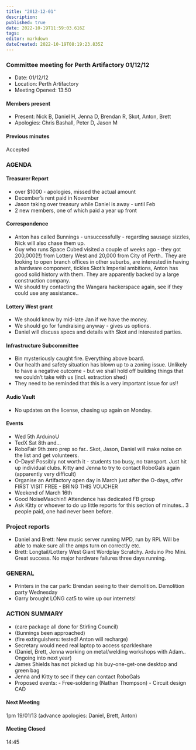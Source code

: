 ```yaml
---
title: "2012-12-01"
description: 
published: true
date: 2022-10-19T11:59:03.616Z
tags: 
editor: markdown
dateCreated: 2022-10-19T08:19:23.835Z
---
```


### Committee meeting for Perth Artifactory 01/12/12

-   Date: 01/12/12
-   Location: Perth Artifactory
-   Meeting Opened: 13:50

#### Members present

-   Present: Nick B, Daniel H, Jenna D, Brendan R, Skot, Anton, Brett
-   Apologies: Chris Bashall, Peter D, Jason M

#### Previous minutes

Accepted

### AGENDA

#### Treasurer Report

-   over \$1000 - apologies, missed the actual amount
-   December’s rent paid in November
-   Jason taking over treasury while Daniel is away - until Feb
-   2 new members, one of which paid a year up front

#### Correspondence

-   Anton has called Bunnings - unsuccessfully - regarding sausage sizzles, Nick will also chase them up.
-   Guy who runs Space Cubed visited a couple of weeks ago - they got 200,000(!!) from Lottery West and 20,000 from City of Perth.. They are looking to open branch offices in other suburbs, are interested in having a hardware component, tickles Skot’s Imperial ambitions, Anton has good solid history with them. They are apparently backed by a large construction company.
-   We should try contacting the Wangara hackerspace again, see if they could use any assistance..

#### Lottery West grant

-   We should know by mid-late Jan if we have the money.
-   We should go for fundraising anyway - gives us options.
-   Daniel will discuss specs and details with Skot and interested parties.

#### Infrastructure Subcommittee

-   Bin mysteriously caught fire. Everything above board.
-   Our health and safety situation has blown up to a zoning issue. Unlikely to have a negative outcome - but we shall hold off building things that we couldn’t take with us (incl. extraction shed)
-   They need to be reminded that this is a very important issue for us!!

#### Audio Vault

-   No updates on the license, chasing up again on Monday.

#### Events

-   Wed 5th ArduinoU
-   TedX Sat 8th and...
-   RoboFair 9th zero prep so far.. Skot, Jason, Daniel will make noise on the list and get volunteers.
-   O-Days! Possibly not worth it - students too busy, no transport. Just hit up individual clubs. Kitty and Jenna to try to contact RoboGals again (apparently very difficult)
-   Organise an Artifactory open day in March just after the O-days, offer FIRST VISIT FREE - BRING THIS VOUCHER
-   Weekend of March 16th
-   Good NoiseMaschin!! Attendence has dedicated FB group
-   Ask Kitty or whoever to do up little reports for this section of minutes.. 3 people paid, one had never been before.

### Project reports

-   Daniel and Brett: New music server running MPD, run by RPi. Will be able to make sure all the amps turn on correctly etc.
-   Brett: Longtail/Lottery West Giant Wordplay Scratchy. Arduino Pro Mini. Great success. No major hardware failures three days running.

### GENERAL

-   Printers in the car park: Brendan seeing to their demolition. Demolition party Wednesday
-   Garry brought LONG cat5 to wire up our internets!

### ACTION SUMMARY

-   (care package all done for Stirling Council)
-   (Bunnings been approached)
-   (fire extinguishers: tested! Anton will recharge)
-   Secretary would need real laptop to access sparkleshare
-   (Daniel, Brett, Jenna working on metal/welding workshops with Adam.. Ongoing into next year)
-   James Shields has not picked up his buy-one-get-one desktop and green bag
-   Jenna and Kitty to see if they can contact RoboGals
-   Proposed events: - Free-soldering (Nathan Thompson) - Circuit design CAD

#### Next Meeting

1pm 19/01/13 (advance apologies: Daniel, Brett, Anton)

#### Meeting Closed

14:45
